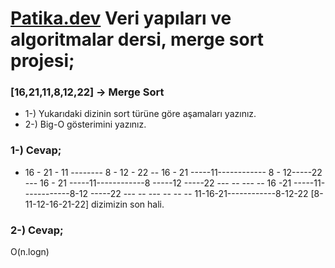 # [Patika.dev](https://www.patika.dev/tr) Veri yapıları ve algoritmalar dersi, merge sort projesi;

### [16,21,11,8,12,22] -> Merge Sort
- 1-) Yukarıdaki dizinin sort türüne göre aşamaları yazınız.
-  2-) Big-O gösterimini yazınız.
### 1-) Cevap;
- 16 - 21 - 11               --------              8 - 12 - 22
--  16 - 21  -----11------------ 8 - 12-----22
--- 16 - 21  -----11------------8  -----12 -----22
--- -- --- --  16 -21  -----11------------8-12 -----22
--- -- --- -- -- -- 11-16-21------------8-12-22
[8-11-12-16-21-22] dizimizin son hali.
### 2-) Cevap;
O(n.logn)

